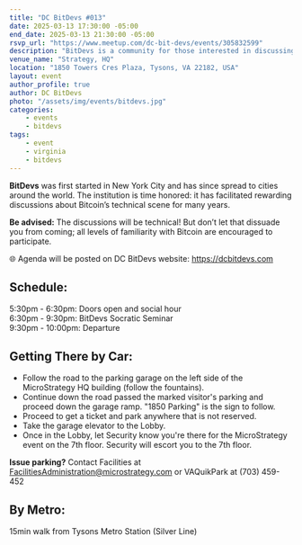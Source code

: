 ```yaml
---
title: "DC BitDevs #013"
date: 2025-03-13 17:30:00 -05:00
end_date: 2025-03-13 21:30:00 -05:00
rsvp_url: "https://www.meetup.com/dc-bit-devs/events/305832599"
description: "BitDevs is a community for those interested in discussing and participating in the research and development of Bitcoin and related protocols. You can be well versed with or new to the topics, all are welcome."
venue_name: "Strategy, HQ"
location: "1850 Towers Cres Plaza, Tysons, VA 22182, USA"
layout: event
author_profile: true
author: DC BitDevs
photo: "/assets/img/events/bitdevs.jpg"
categories:
    - events
    - bitdevs
tags:
    - event
    - virginia
    - bitdevs
---
```


**BitDevs** was first started in New York City and has since spread to cities around the world. The institution is time honored: it has facilitated rewarding discussions about Bitcoin’s technical scene for many years.

**Be advised:** The discussions will be technical! But don’t let that dissuade you from coming; all levels of familiarity with Bitcoin are encouraged to participate.

🌐 Agenda will be posted on DC BitDevs website: <a href = "https://dcbitdevs.com">https://dcbitdevs.com</a><br />

## Schedule:
5:30pm - 6:30pm: Doors open and social hour<br />
6:30pm - 9:30pm: BitDevs Socratic Seminar<br />
9:30pm - 10:00pm: Departure

## Getting There by Car:
<ul>
    <li> Follow the road to the parking garage on the left side of the MicroStrategy HQ building (follow the fountains).</li>
    <li> Continue down the road passed the marked visitor's parking and proceed down the garage ramp. "1850 Parking" is the sign to follow.</li>
    <li> Proceed to get a ticket and park anywhere that is not reserved.</li>
    <li> Take the garage elevator to the Lobby.</li>
    <li> Once in the Lobby, let Security know you're there for the MicroStrategy event on the 7th floor. Security will escort you to the 7th floor.</li>
</ul>

**Issue parking?** Contact Facilities at FacilitiesAdministration@microstrategy.com or VAQuikPark at (703) 459-452

## By Metro:
15min walk from Tysons Metro Station (Silver Line)